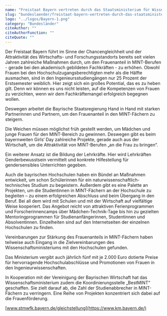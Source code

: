 ```yaml
---
name: "Freistaat Bayern vertreten durch das Staatsministerium für Wissenschaft, Forschung und Kunst"
slug: "bundeslaender/freistaat-bayern-vertreten-durch-das-staatsministerium-fuer-wissenschaft-forschung-und-kunst"
logo: "../logos/Bayern-1.png"
category: "Bundesländer"
citeAuthor: ""
citeAuthorFunction: ""
citeQuote: ""
---
```


Der Freistaat Bayern führt im Sinne der Chancengleichheit und der Attraktivität des Wirtschafts- und Forschungsstandorts bereits seit vielen Jahren zahlreiche Maßnahmen durch, um den Frauenanteil in MINT-Berufen - gerade bei den akademisch gebildeten Fachkräften - zu erhöhen. Obwohl Frauen bei den Hochschulzugangsberechtigten mehr als die Hälfte ausmachen, sind in den Ingenieursstudiengängen nur 25 Prozent der Erstsemester weiblich. Hier zeigt sich ein großes Potential, das es zu heben gilt. Denn wir können es uns nicht leisten, auf die Kompetenzen von Frauen zu verzichten, wenn wir dem Fachkräftemangel erfolgreich begegnen wollen.

Deswegen arbeitet die Bayrische Staatsregierung Hand in Hand mit starken Partnerinnen und Partnern, um den Frauenanteil in den MINT-Fächern zu steigern.

Die Weichen müssen möglichst früh gestellt werden, um Mädchen und junge Frauen für den MINT-Bereich zu gewinnen. Deswegen gibt es beim bayernweiten Girls‘ Day zahlreiche Projekte, gerade auch aus der Wirtschaft, um die Attraktivität von MINT-Berufen „an die Frau zu bringen“.

Ein weiterer Ansatz ist die Bildung der Lehrkräfte. Hier wird Lehrkräften Genderbewusstsein vermittelt und konkrete Hilfestellung für gendersensibles Unterrichten gegeben.

Auch die bayrischen Hochschulen haben ein Bündel an Maßnahmen entwickelt, um schon Schülerinnen für ein naturwissenschaftlich- technisches Studium zu begeistern. Außerdem gibt es eine Palette an Projekten, um die Studentinnen in MINT-Fächern an der Hochschule zu begleiten – zu einem erfolgreichen Abschluss und beim Übergang in den Beruf. Bei all dem wird mit Schulen und mit der Wirtschaft auf vielfältige Weise kooperiert. Das Angebot reicht von attraktiven Ferienprogrammen und Forscherinnencamps über Mädchen-Technik-Tage bis hin zu gezielten Mentoringprogrammen für Studienanfängerinnen, Studentinnen und Absolventinnen. Einzelheiten sind auf den Internetseiten der einzelnen Hochschulen zu finden.

Vereinbarungen zur Stärkung des Frauenanteils in MINT-Fächern haben teilweise auch Eingang in die Zielvereinbarungen des Wissenschaftsministeriums mit den Hochschulen gefunden.

Das Ministerium vergibt auch jährlich fünf mit je 2.000 Euro dotierte Preise für hervorragende Hochschulabschlüsse und Promotionen von Frauen in den Ingenieurwissenschaften.

In Kooperation mit der Vereinigung der Bayrischen Wirtschaft hat das Wissenschaftsministerium zudem die Koordinierungsstelle „BestMINT“ geschaffen. Sie zielt darauf ab, die Zahl der Studienabbrecher in MINT-Fächern zu verringern. Eine Reihe von Projekten konzentriert sich dabei auf die Frauenförderung.

[www.stmwfk.bayern.de/gleichstellung](https://www.km.bayern.de/)
